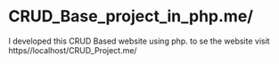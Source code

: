 # CRUD_Base_project_in_php.me/
I developed this CRUD Based website using php. to se the website visit https//localhost/CRUD_Project.me/
